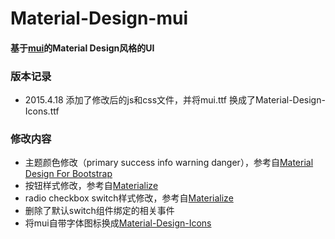 # Material-Design-mui
#### 基于[mui](http://dcloudio.github.io/mui)的Material Design风格的UI
### 版本记录
* 2015.4.18 添加了修改后的js和css文件，并将mui.ttf 换成了Material-Design-Icons.ttf

### 修改内容
* 主题颜色修改（primary success info warning danger），参考自[Material Design For Bootstrap](http://fezvrasta.github.io/bootstrap-material-design/)
* 按钮样式修改，参考自[Materialize](http://materializecss.com/)
* radio checkbox switch样式修改，参考自[Materialize](http://materializecss.com/)
* 删除了默认switch组件绑定的相关事件
* 将mui自带字体图标换成[Material-Design-Icons](https://github.com/google/material-design-icons)
